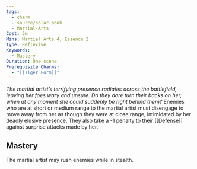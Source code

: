 ```yaml
---
tags:
  - charm
  - source/solar-book
  - Martial-Arts
Cost: 5m
Mins: Martial Arts 4, Essence 2
Type: Reflexive
Keywords:
  - Mastery
Duration: One scene
Prerequisite Charms:
  - "[[Tiger Form]]"
---
```

*The martial artist’s terrifying presence radiates across the battlefield, leaving her foes wary and unsure. Do they dare turn their backs on her, when at any moment she could suddenly be right behind them?*
Enemies who are at short or medium range to the martial artist must disengage to move away from her as though they were at close range, intimidated by her deadly elusive presence. They also take a -1 penalty to their [[Defense]] against surprise attacks made by her. 
## Mastery
The martial artist may rush enemies while in stealth.